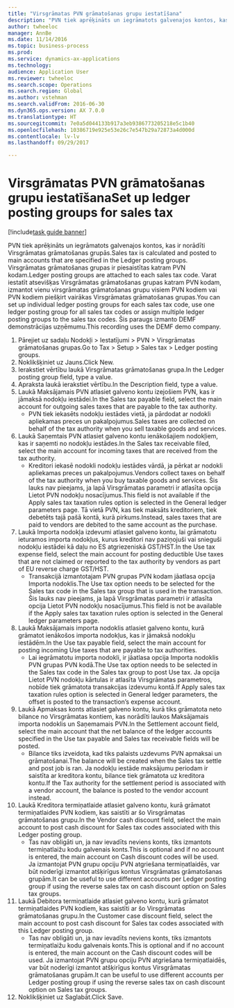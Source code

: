 ```yaml
--- 
title: "Virsgrāmatas PVN grāmatošanas grupu iestatīšana"
description: "PVN tiek aprēķināts un iegrāmatots galvenajos kontos, kas ir norādīti Virsgrāmatas grāmatošanas grupās."
author: twheeloc
manager: AnnBe
ms.date: 11/14/2016
ms.topic: business-process
ms.prod: 
ms.service: dynamics-ax-applications
ms.technology: 
audience: Application User
ms.reviewer: twheeloc
ms.search.scope: Operations
ms.search.region: Global
ms.author: vstehman
ms.search.validFrom: 2016-06-30
ms.dyn365.ops.version: AX 7.0.0
ms.translationtype: HT
ms.sourcegitcommit: 7e0a5d044133b917a3eb9386773205218e5c1b40
ms.openlocfilehash: 10386719e925e53e26c7e547b29a72873a4d000d
ms.contentlocale: lv-lv
ms.lasthandoff: 09/29/2017

---
```

# <a name="set-up-ledger-posting-groups-for-sales-tax"></a><span data-ttu-id="10bb6-103">Virsgrāmatas PVN grāmatošanas grupu iestatīšana</span><span class="sxs-lookup"><span data-stu-id="10bb6-103">Set up ledger posting groups for sales tax</span></span>

[!include[task guide banner](../../includes/task-guide-banner.md)]

<span data-ttu-id="10bb6-104">PVN tiek aprēķināts un iegrāmatots galvenajos kontos, kas ir norādīti Virsgrāmatas grāmatošanas grupās.</span><span class="sxs-lookup"><span data-stu-id="10bb6-104">Sales tax is calculated and posted to main accounts that are specified in the Ledger posting groups.</span></span> <span data-ttu-id="10bb6-105">Virsgrāmatas grāmatošanas grupas ir piesaistītas katram PVN kodam.</span><span class="sxs-lookup"><span data-stu-id="10bb6-105">Ledger posting groups are attached to each sales tax code.</span></span> <span data-ttu-id="10bb6-106">Varat iestatīt atsevišķas Virsgrāmatas grāmatošanas grupas katram PVN kodam, izmantot vienu virsgrāmatas grāmatošanas grupu visiem PVN kodiem vai PVN kodiem piešķirt vairākas Virsgrāmatas grāmatošanas grupas.</span><span class="sxs-lookup"><span data-stu-id="10bb6-106">You can set up individual ledger posting groups for each sales tax code, use one ledger posting group for all sales tax codes or assign multiple ledger posting groups to the sales tax codes.</span></span> <span data-ttu-id="10bb6-107">Šis paraugs izmanto DEMF demonstrācijas uzņēmumu.</span><span class="sxs-lookup"><span data-stu-id="10bb6-107">This recording uses the DEMF demo company.</span></span> 

1. <span data-ttu-id="10bb6-108">Pārejiet uz sadaļu Nodokļi > Iestatījumi > PVN > Virsgrāmatas grāmatošanas grupas.</span><span class="sxs-lookup"><span data-stu-id="10bb6-108">Go to Tax > Setup > Sales tax > Ledger posting groups.</span></span>
2. <span data-ttu-id="10bb6-109">Noklikšķiniet uz Jauns.</span><span class="sxs-lookup"><span data-stu-id="10bb6-109">Click New.</span></span>
3. <span data-ttu-id="10bb6-110">Ierakstiet vērtību laukā Virsgrāmatas grāmatošanas grupa.</span><span class="sxs-lookup"><span data-stu-id="10bb6-110">In the Ledger posting group field, type a value.</span></span>
4. <span data-ttu-id="10bb6-111">Apraksta laukā ierakstiet vērtību.</span><span class="sxs-lookup"><span data-stu-id="10bb6-111">In the Description field, type a value.</span></span>
5. <span data-ttu-id="10bb6-112">Laukā Maksājamais PVN atlasiet galveno kontu izejošiem PVN, kas ir jāmaksā nodokļu iestādei.</span><span class="sxs-lookup"><span data-stu-id="10bb6-112">In the Sales tax payable field, select the main account for outgoing sales taxes that are payable to the tax authority.</span></span>
    * <span data-ttu-id="10bb6-113">PVN tiek iekasēts nodokļu iestādes vietā, ja pārdodat ar nodokli apliekamas preces un pakalpojumus.</span><span class="sxs-lookup"><span data-stu-id="10bb6-113">Sales taxes are collected on behalf of the tax authority when you sell taxable goods and services.</span></span>  
6. <span data-ttu-id="10bb6-114">Laukā Saņemtais PVN atlasiet galveno kontu ienākošajiem nodokļiem, kas ir saņemti no nodokļu iestādes.</span><span class="sxs-lookup"><span data-stu-id="10bb6-114">In the Sales tax receivable filed, select the main account for incoming taxes that are received from the tax authority.</span></span>
    * <span data-ttu-id="10bb6-115">Kreditori iekasē nodokli nodokļu iestādes vārdā, ja pērkat ar nodokli apliekamas preces un pakalpojumus.</span><span class="sxs-lookup"><span data-stu-id="10bb6-115">Vendors collect taxes on behalf of the tax authority when you buy taxable goods and services.</span></span> <span data-ttu-id="10bb6-116">Šis lauks nav pieejams, ja lapā Virsgrāmatas parametri ir atlasīta opcija Lietot PVN nodokļu nosacījumus.</span><span class="sxs-lookup"><span data-stu-id="10bb6-116">This field is not available if the Apply sales tax taxation rules option is selected in the General ledger parameters page.</span></span> <span data-ttu-id="10bb6-117">Tā vietā PVN, kas tiek maksāts kreditoriem, tiek debetēts tajā pašā kontā, kurā pirkums.</span><span class="sxs-lookup"><span data-stu-id="10bb6-117">Instead, sales taxes that are paid to vendors are debited to the same account as the purchase.</span></span>   
7. <span data-ttu-id="10bb6-118">Laukā Importa nodokļa izdevumi atlasiet galveno kontu, lai grāmatotu ieturamos importa nodokļus, kurus kreditori nav paziņojuši vai snieguši nodokļu iestādei kā daļu no ES atgriezeniskā GST/HST.</span><span class="sxs-lookup"><span data-stu-id="10bb6-118">In the Use tax expense field, select  the main account for posting deductible Use taxes that are not claimed or reported to the tax authority by vendors as part of EU reverse charge GST/HST.</span></span>
    * <span data-ttu-id="10bb6-119">Transakcijā izmantotajam PVN grupas PVN kodam jāatlasa opcija Importa nodoklis.</span><span class="sxs-lookup"><span data-stu-id="10bb6-119">The Use tax option needs to be selected for the Sales tax code in the Sales tax group that is used in the transaction.</span></span>  <span data-ttu-id="10bb6-120">Šis lauks nav pieejams, ja lapā Virsgrāmatas parametri ir atlasīta opcija Lietot PVN nodokļu nosacījumus.</span><span class="sxs-lookup"><span data-stu-id="10bb6-120">This field is not be available if the Apply sales tax taxation rules option is selected in the General ledger parameters page.</span></span>   
8. <span data-ttu-id="10bb6-121">Laukā Maksājamais importa nodoklis atlasiet galveno kontu, kurā grāmatot ienākošos importa nodokļus, kas ir jāmaksā nodokļu iestādēm.</span><span class="sxs-lookup"><span data-stu-id="10bb6-121">In the Use tax payable field, select the main account for posting incoming Use taxes that are payable to tax authorities.</span></span>
    * <span data-ttu-id="10bb6-122">Lai iegrāmatotu importa nodokli, ir jāatlasa opcija Importa nodoklis PVN grupas PVN kodā.</span><span class="sxs-lookup"><span data-stu-id="10bb6-122">The Use tax option needs to be selected in the Sales tax code in the Sales tax group to post Use tax.</span></span> <span data-ttu-id="10bb6-123">Ja opcija Lietot PVN nodokļu kārtulas ir atlasīta Virsgrāmatas parametros, nobīde tiek grāmatota transakcijas izdevumu kontā.</span><span class="sxs-lookup"><span data-stu-id="10bb6-123">If Apply sales tax taxation rules option is selected in General ledger parameters, the offset is posted to the transaction’s expense account.</span></span>   
9. <span data-ttu-id="10bb6-124">Laukā Apmaksas konts atlasiet galveno kontu, kurā tiks grāmatota neto bilance no Virsgrāmatas kontiem, kas norādīti laukos Maksājamais importa nodoklis un Saņemamais PVN.</span><span class="sxs-lookup"><span data-stu-id="10bb6-124">In the Settlement account field, select the main account  that the net balance of the ledger accounts specified in the Use tax payable and Sales tax receivable fields will be posted.</span></span>
    * <span data-ttu-id="10bb6-125">Bilance tiks izveidota, kad tiks palaists uzdevums PVN apmaksai un grāmatošanai.</span><span class="sxs-lookup"><span data-stu-id="10bb6-125">The balance will be created when the Sales tax settle and post job is ran.</span></span>  <span data-ttu-id="10bb6-126">Ja nodokļu iestāde maksājumu periodam ir saistīta ar kreditora kontu, bilance tiek grāmatota uz kreditora kontu.</span><span class="sxs-lookup"><span data-stu-id="10bb6-126">If the Tax authority for the settlement period is associated with a vendor account, the balance is posted to the vendor account instead.</span></span>   
10. <span data-ttu-id="10bb6-127">Laukā Kreditora termiņatlaide atlasiet galveno kontu, kurā grāmatot termiņatlaides PVN kodiem, kas saistīti ar šo Virsgrāmatas grāmatošanas grupu.</span><span class="sxs-lookup"><span data-stu-id="10bb6-127">In the Vendor cash discount field, select the main account to post cash discount for Sales tax codes associated with this Ledger posting group.</span></span>
    * <span data-ttu-id="10bb6-128">Tas nav obligāti un, ja nav ievadīts neviens konts, tiks izmantots termiņatlaižu kodu galvenais konts.</span><span class="sxs-lookup"><span data-stu-id="10bb6-128">This is optional and if no account is entered,  the main account on Cash discount codes will be used.</span></span> <span data-ttu-id="10bb6-129">Ja izmantojat PVN grupu opciju PVN atgriešana termiņatlaidēs, var būt noderīgi izmantot atšķirīgus kontus Virsgrāmatas grāmatošanas grupām.</span><span class="sxs-lookup"><span data-stu-id="10bb6-129">It can be useful to use different accounts per Ledger posting group if using the reverse sales tax on cash discount option on Sales tax groups.</span></span>  
11. <span data-ttu-id="10bb6-130">Laukā Debitora termiņatlaide atlasiet galveno kontu, kurā grāmatot termiņatlaides PVN kodiem, kas saistīti ar šo Virsgrāmatas grāmatošanas grupu.</span><span class="sxs-lookup"><span data-stu-id="10bb6-130">In the Customer case discount field, select the main account to post cash discount for Sales tax codes associated with this Ledger posting group.</span></span>
    * <span data-ttu-id="10bb6-131">Tas nav obligāti un, ja nav ievadīts neviens konts, tiks izmantots termiņatlaižu kodu galvenais konts.</span><span class="sxs-lookup"><span data-stu-id="10bb6-131">This is optional and if no account is entered, the main account on the Cash discount codes will be used.</span></span> <span data-ttu-id="10bb6-132">Ja izmantojat PVN grupu opciju PVN atgriešana termiņatlaidēs, var būt noderīgi izmantot atšķirīgus kontus Virsgrāmatas grāmatošanas grupām.</span><span class="sxs-lookup"><span data-stu-id="10bb6-132">It can be useful to use different accounts per Ledger posting group if using the reverse sales tax on cash discount option on Sales tax groups.</span></span>  
12. <span data-ttu-id="10bb6-133">Noklikšķiniet uz Saglabāt.</span><span class="sxs-lookup"><span data-stu-id="10bb6-133">Click Save.</span></span>


